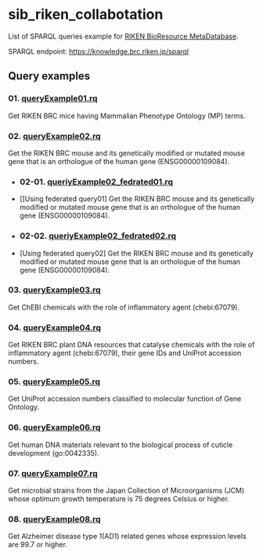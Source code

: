 # sib_riken_collabotation

List of SPARQL queries example for [RIKEN BioResource MetaDatabase](https://knowledge.brc.riken.jp/bioresource/).

SPARQL endpoint: https://knowledge.brc.riken.jp/sparql

## Query examples
### 01. [queryExample01.rq](https://github.com/kushidat/sib_riken_collabotation/blob/main/queriyExample01.rq)
Get RIKEN BRC mice having Mammalian Phenotype Ontology (MP) terms.


### 02. [queryExample02.rq](https://github.com/kushidat/sib_riken_collabotation/blob/main/queriyExample02.rq)
Get the RIKEN BRC mouse and its genetically modified or mutated mouse gene that is an orthologue of the human gene (ENSG00000109084).

  - ### 02-01. [queriyExample02_fedrated01.rq](https://github.com/kushidat/sib_riken_collabotation/blob/main/queriyExample02_fedrated01.rq)
  - [[Using federated query01] Get the RIKEN BRC mouse and its genetically modified or mutated mouse gene that is an orthologue of the human gene (ENSG00000109084).


  - ### 02-02. [queriyExample02_fedrated02.rq](https://github.com/kushidat/sib_riken_collabotation/blob/main/queriyExample02_fedrated02.rq)
  - [Using federated query02] Get the RIKEN BRC mouse and its genetically modified or mutated mouse gene that is an orthologue of the human gene (ENSG00000109084).

### 03. [queryExample03.rq](https://github.com/kushidat/sib_riken_collabotation/blob/main/queriyExample03.rq)
Get ChEBI chemicals with the role of inflammatory agent (chebi:67079).

### 04. [queryExample04.rq](https://github.com/kushidat/sib_riken_collabotation/blob/main/queriyExample04.rq)
Get RIKEN BRC plant DNA resources that catalyse chemicals with the role of inflammatory agent (chebi:67079), their gene IDs and UniProt accession numbers.

### 05. [queryExample05.rq](https://github.com/kushidat/sib_riken_collabotation/blob/main/queriyExample05.rq)
Get UniProt accession numbers classified to molecular function of Gene Ontology.

### 06. [queryExample06.rq](https://github.com/kushidat/sib_riken_collabotation/blob/main/queriyExample06.rq)
Get human DNA materials relevant to the biological process of cuticle development (go:0042335).

### 07. [queryExample07.rq](https://github.com/kushidat/sib_riken_collabotation/blob/main/queriyExample07.rq)
Get microbial strains from the Japan Collection of Microorganisms (JCM) whose optimum growth temperature is 75 degrees Celsius or higher.

### 08. [queryExample08.rq](https://github.com/kushidat/sib_riken_collabotation/blob/main/queriyExample08.rq)
Get Alzheimer disease type 1(AD1) related genes whose expression levels are 99.7 or higher.

